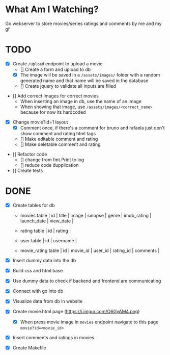 # What Am I Watching?

Go webserver to store movies/series ratings and comments by me and my gf

# TODO

- [X] Create `/upload` endpoint to upload a movie
  - [] Create a form and upload to db
  - [X] The image will be saved in a `/assets/images/` folder with a random generated name and that name will be saved in the database
  - [] Create jquery to validate all inputs are filled
- [] Add correct images for correct movies
  - When inserting an image in db, use the name of an image
  - When showing that image, use `/assets/images/<correct_name>` because for now its hardcoded
- [X] Change movie?id=1 layout
  - [X] Comment once, if there's a comment for bruno and rafaela just don't show comment and rating html tags
  - [] Make editable comment and rating
  - [] Make deletable comment and rating
- [] Refactor code
  - [] change from fmt.Print to log
  - [] reduce code dupplication
- [] Create tests

# DONE

- [X] Create tables for db
	- movies table
      | id | title | image | sinopse | genre | imdb_rating | launch_date | view_date |

	- rating table
      | id | rating |

	- user table
	  | id | username |

	- movie_rating table
	  | id | movie_id | user_id | rating_id | comments |

- [X] Insert dummy data into the db
- [X] Build css and html base
- [X] Use dummy data to check if backend and frontend are communicating
- [X] Connect with go into db
- [X] Visualize data from db in website
- [X] Create movie.html page (https://i.imgur.com/O6GyAM4.png)
  - [X] When press movie image in `movies` endpoint navigate to this page `movie?id=<movie_id>`
- [X] Insert comments and ratings in movies
- [X] Create Makefile
